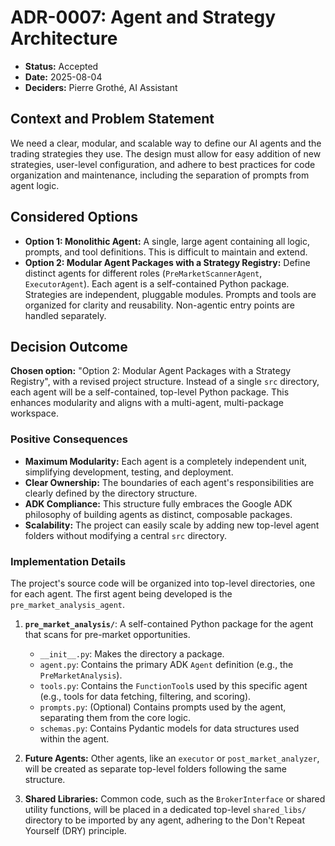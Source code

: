 # ADR-0007: Agent and Strategy Architecture

* **Status:** Accepted
* **Date:** 2025-08-04
* **Deciders:** Pierre Grothé, AI Assistant

## Context and Problem Statement

We need a clear, modular, and scalable way to define our AI agents and the trading strategies they use. The design must allow for easy addition of new strategies, user-level configuration, and adhere to best practices for code organization and maintenance, including the separation of prompts from agent logic.

## Considered Options

* **Option 1: Monolithic Agent:** A single, large agent containing all logic, prompts, and tool definitions. This is difficult to maintain and extend.
* **Option 2: Modular Agent Packages with a Strategy Registry:** Define distinct agents for different roles (`PreMarketScannerAgent`, `ExecutorAgent`). Each agent is a self-contained Python package. Strategies are independent, pluggable modules. Prompts and tools are organized for clarity and reusability. Non-agentic entry points are handled separately.

## Decision Outcome

**Chosen option:** "Option 2: Modular Agent Packages with a Strategy Registry", with a revised project structure. Instead of a single `src` directory, each agent will be a self-contained, top-level Python package. This enhances modularity and aligns with a multi-agent, multi-package workspace.

### Positive Consequences

* **Maximum Modularity:** Each agent is a completely independent unit, simplifying development, testing, and deployment.
* **Clear Ownership:** The boundaries of each agent's responsibilities are clearly defined by the directory structure.
* **ADK Compliance:** This structure fully embraces the Google ADK philosophy of building agents as distinct, composable packages.
* **Scalability:** The project can easily scale by adding new top-level agent folders without modifying a central `src` directory.

### Implementation Details

The project's source code will be organized into top-level directories, one for each agent. The first agent being developed is the `pre_market_analysis_agent`.

1. **`pre_market_analysis/`**: A self-contained Python package for the agent that scans for pre-market opportunities.
    * `__init__.py`: Makes the directory a package.
    * `agent.py`: Contains the primary ADK `Agent` definition (e.g., the `PreMarketAnalysis`).
    * `tools.py`: Contains the `FunctionTool`s used by this specific agent (e.g., tools for data fetching, filtering, and scoring).
    * `prompts.py`: (Optional) Contains prompts used by the agent, separating them from the core logic.
    * `schemas.py`: Contains Pydantic models for data structures used within the agent.

2. **Future Agents:** Other agents, like an `executor` or `post_market_analyzer`, will be created as separate top-level folders following the same structure.

3. **Shared Libraries:** Common code, such as the `BrokerInterface` or shared utility functions, will be placed in a dedicated top-level `shared_libs/` directory to be imported by any agent, adhering to the Don't Repeat Yourself (DRY) principle.
